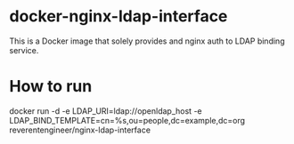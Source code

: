 # docker-nginx-ldap-interface

This is a Docker image that solely provides and nginx auth to LDAP binding service.

# How to run

 docker run -d -e LDAP_URI=ldap://openldap_host -e LDAP_BIND_TEMPLATE=cn=%s,ou=people,dc=example,dc=org reverentengineer/nginx-ldap-interface

